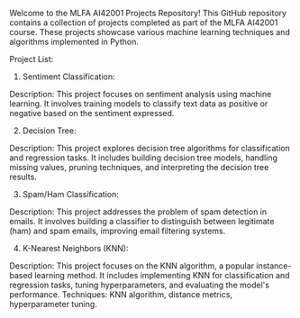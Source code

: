 
Welcome to the MLFA AI42001 Projects Repository! This GitHub repository contains a collection of projects completed as part of the MLFA AI42001 course. These projects showcase various machine learning techniques and algorithms implemented in Python.

Project List:

1. Sentiment Classification:

Description: This project focuses on sentiment analysis using machine learning. It involves training models to classify text data as positive or negative based on the sentiment expressed.


2. Decision Tree:

Description: This project explores decision tree algorithms for classification and regression tasks. It includes building decision tree models, handling missing values, pruning techniques, and interpreting the decision tree results.



3. Spam/Ham Classification:

Description: This project addresses the problem of spam detection in emails. It involves building a classifier to distinguish between legitimate (ham) and spam emails, improving email filtering systems.


4. K-Nearest Neighbors (KNN):

Description: This project focuses on the KNN algorithm, a popular instance-based learning method. It includes implementing KNN for classification and regression tasks, tuning hyperparameters, and evaluating the model's performance.
Techniques: KNN algorithm, distance metrics, hyperparameter tuning.
